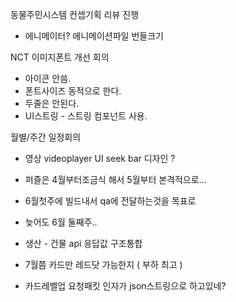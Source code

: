 

동물주민시스템 컨셉기획 리뷰 진행
- 에니메이터? 에니메이션파일 번들크기


NCT 이미지폰트 개선 회의
- 아이콘 안씀.
- 폰트사이즈 동적으로 한다.
- 두줄은 안된다.
- UI스트링 - 스트링 컴포넌트 사용. 


월별/주간 일정회의 
- 영상 videoplayer UI seek bar 디자인 ?
- 퍼즐은 4월부터조금식 해서 5월부터 본격적으로...
- 6월첫주에 빌드내서 qa에 전달하는것을 목표로
- 늦어도 6월 둘째주..


- 생산 - 건물   api 응답값 구조통합
- 7월쯤 카드만 레드닷 가능한지 ( 부하 최고 )
- 카드레벨업 요청패킷 인자가 json스트링으로 하고있네?